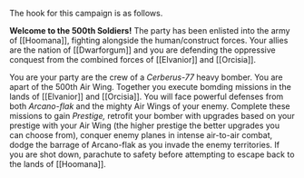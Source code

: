 The hook for this campaign is as follows.

**Welcome to the 500th Soldiers!** The party has been enlisted into the army of [[Hoomana]], fighting alongside the human/construct forces. Your allies are the nation of [[Dwarforgum]] and you are defending the oppressive conquest from the combined forces of [[Elvanior]] and [[Orcisia]]. 

You are your party are the crew of a *Cerberus-77* heavy bomber. You are apart of the 500th Air Wing. Together you execute bomding missions in the lands of [[Elvanior]] and [[Orcisia]]. You will face powerful defenses from both *Arcano-flak* and the mighty Air Wings of your enemy. Complete these missions to gain *Prestige,* retrofit your bomber with upgrades based on your prestige with your Air Wing (the higher prestige the better upgrades you can choose from), conquer enemy planes in intense air-to-air combat, dodge the barrage of Arcano-flak as you invade the enemy territories. If you are shot down, parachute to safety before attempting to escape back to the lands of [[Hoomana]]. 